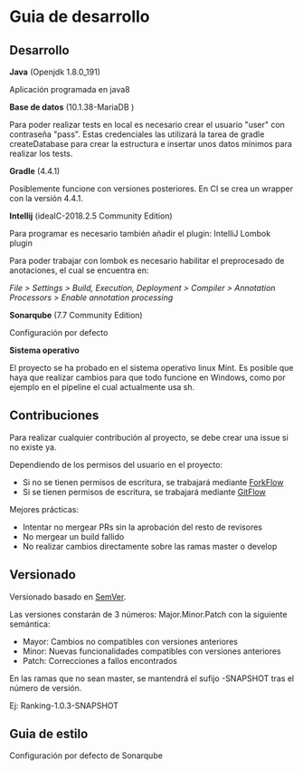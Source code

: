 # Guia de desarrollo

## Desarrollo

**Java** (Openjdk 1.8.0_191)

Aplicación programada en java8

**Base de datos** (10.1.38-MariaDB )

Para poder realizar tests en local es necesario crear el usuario "user" con contraseña "pass".
Estas credenciales las utilizará la tarea de gradle createDatabase para crear la estructura e insertar unos datos mínimos para realizar los tests.

**Gradle** (4.4.1)

Posiblemente funcione con versiones posteriores. 
En CI se crea un wrapper con la versión 4.4.1.

**Intellij** (ideaIC-2018.2.5 Community Edition)

Para programar es necesario también añadir el plugin: IntelliJ Lombok plugin

Para poder trabajar con lombok es necesario habilitar el preprocesado de anotaciones, el cual se encuentra en:

*File > Settings > Build, Execution, Deployment > Compiler > Annotation Processors > Enable annotation processing*

**Sonarqube** (7.7 Community Edition)

Configuración por defecto

**Sistema operativo**

El proyecto se ha probado en el sistema operativo linux Mint. Es posible que haya que realizar cambios para que todo funcione en Windows, como por ejemplo en el pipeline el cual actualmente usa sh.

## Contribuciones

Para realizar cualquier contribución al proyecto, se debe crear una issue si no existe ya.

Dependiendo de los permisos del usuario en el proyecto:

- Si no se tienen permisos de escritura, se trabajará mediante [ForkFlow](https://es.atlassian.com/git/tutorials/comparing-workflows/forking-workflow)
- Si se tienen permisos de escritura, se trabajará mediante [GitFlow](https://es.atlassian.com/git/tutorials/comparing-workflows/gitflow-workflow)

Mejores prácticas: 

- Intentar no mergear PRs sin la aprobación del resto de revisores
- No mergear un build fallido
- No realizar cambios directamente sobre las ramas master o develop

## Versionado

Versionado basado en [SemVer](https://semver.org/lang/es/).

Las versiones constarán de 3 números: Major.Minor.Patch con la siguiente semántica:

- Mayor: Cambios no compatibles con versiones anteriores
- Minor: Nuevas funcionalidades compatibles con versiones anteriores
- Patch: Correcciones a fallos encontrados

En las ramas que no sean master, se mantendrá el sufijo -SNAPSHOT tras el número de versión.

Ej: Ranking-1.0.3-SNAPSHOT

## Guia de estilo

Configuración por defecto de Sonarqube
